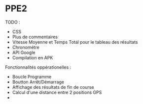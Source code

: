 # PPE2
TODO :

  - CSS
  - Plus de commentaires
  - Vitesse Moyenne et Temps Total pour le tableau des résultats
  - Chronométre
  - API Google
  - Compilation en APK
  
Fonctionnalités oppérationelles :

  - Boucle Programme
  - Boutton Arrêt/Démarrage
  - Affichage des résultats de fin de course
  - Calcul d'une distance entre 2 positions GPS
  - 
